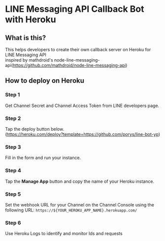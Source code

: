# LINE Messaging API Callback Bot with Heroku

## What is this?

This helps developers to create their own callback server on Heroku for LINE Messaging API<br>
inspired by mathdroid's node-line-messaging-api(https://github.com/mathdroid/node-line-messaging-api)

## How to deploy on Heroku

### Step 1
Get Channel Secret and Channel Access Token from LINE developers page.

### Step 2 
Tap the deploy button below.
<br>
(https://heroku.com/deploy?template=https://github.com/porys/line-bot-yp)

### Step 3

Fill in the form and run your instance.

### Step 4

Tap the **Manage App** button and copy the name of your Heroku instance.

### Step 5

Set the webhook URL for your Channel on the Channel Console using the following URL:
`https://${YOUR_HEROKU_APP_NAME}.herokuapp.com/`

### Step 6

Use Heroku Logs to identify and monitor Ids and requests 
